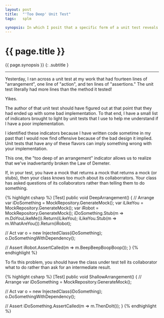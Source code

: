 ```yaml
---
layout: post
title:  "'Too Deep' Unit Test"
tags:   splm

synopsis: In which I posit that a specific form of a unit test reveals a bad implementation.
---
```


# {{ page.title }}

{{ page.synopsis }}
{: .subtitle }

-----

Yesterday, I ran across a unit test at my work that had fourteen lines of
"arrangement", one line of "action", and ten lines of "assertions." The unit
test literally had more lines than the method it tested!

Yikes.

The author of that unit test should have figured out at that point that they
had ended up with some bad implementation. To that end, I have a small list of
indicators brought to light by unit tests that I use to help me understand if
I have a poor implementation.

I identified these indicators because I have written code sometime in my past
that I would now find offensive because of the bad design it implied. Unit
tests that have any of these flavors can imply something wrong with your
implementation.

This one, the "too deep of an arrangement" indicator allows us to realize that
we've inadvertantly broken the Law of Demeter.

If, in your test, you have a mock that returns a mock that returns a mock (or
stubs), then your class knows too much about its collaborrators. Your class
has asked questions of its collaborators rather than telling them to do
something.

{% highlight csharp %}
[Test]
public void DeepArrangement() {
  // Arrange
  var iDoSomething = MockRepository.GenerateMock<IDoSomething>();
  var iLikeYou = MockRepository.GenerateMock<ILikeYou>();
  var iRobot = MockRepository.GenerateMock<IRobot>();
  iDoSomething.Stub(m => m.DoYouLikeMe()).Return(iLikeYou);
  iLikeYou.Stub(m => m.WhatAreYou()).Return(iRobot);

  // Act
  var o = new InjectedClass(iDoSomething);
  o.DoSomethingWithDependency();

  // Assert
  iRobot.AssertCalled(m => m.BeepBeepBoopBoop());
}
{% endhighlight %}

To fix this problem, you should have the class under test tell its
collaborator what to do rather than ask for an intermediate result.

{% highlight csharp %}
[Test]
public void ShallowArrangement() {
  // Arrange
  var iDoSomething = MockRepository.GenerateMock<IDoSomething>();

  // Act
  var o = new InjectedClass(iDoSomething);
  o.DoSomethingWithDependency();

  // Assert
  iDoSomething.AssertCalled(m => m.ThenDoIt());
}
{% endhighlight %}

